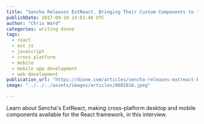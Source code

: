 ```yaml
---
title: "Sencha Releases ExtReact, Bringing Their Custom Components to the React..."
publishDate: 2017-09-18 14:01:46 UTC
author: "Chris Ward"
categories: writing dzone
tags:
  - react
  - ext js
  - javascript
  - cross platform
  - mobile
  - mobile app development
  - web development
publication_url: "https://dzone.com/articles/sencha-releases-extreact-bringing-their-custom-com"
image: "../../../assets/images/articles/6602816.jpeg"

---
```

Learn about Sencha's ExtReact, making cross-platform desktop and mobile components available for the React framework, in this interview.

